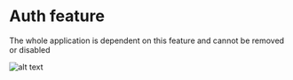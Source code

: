 # Auth feature

The whole application is dependent on this feature and cannot be removed or disabled

![alt text](https://www.gravatar.com/avatar/e5c5dd043eb3a8c0b3639fd41844d30e?s=128&d=identicon&r=PG)


